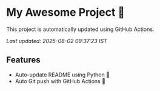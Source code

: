 # My Awesome Project 🚀

This project is automatically updated using GitHub Actions.

_Last updated: 2025-08-02 09:37:23 IST_

## Features
- Auto-update README using Python 🐍
- Auto Git push with GitHub Actions 🤖
